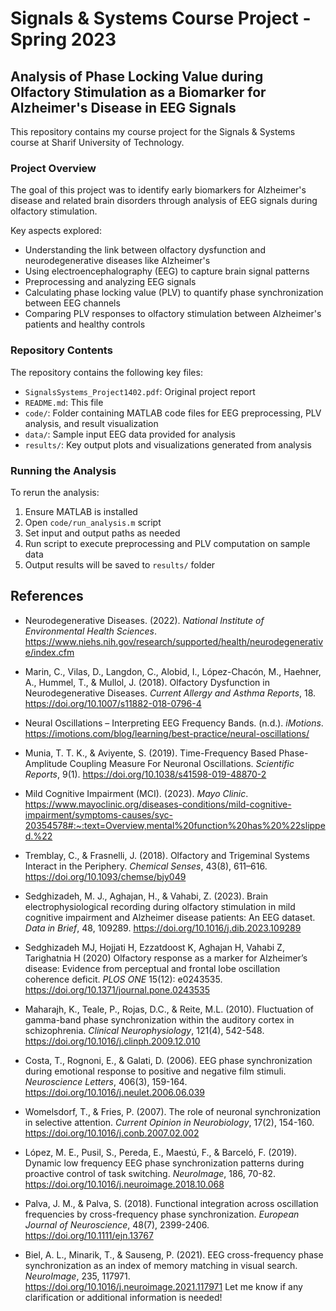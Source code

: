# Signals & Systems Course Project - Spring 2023

## Analysis of Phase Locking Value during Olfactory Stimulation as a Biomarker for Alzheimer's Disease in EEG Signals

This repository contains my course project for the Signals & Systems course at Sharif University of Technology.

### Project Overview

The goal of this project was to identify early biomarkers for Alzheimer's disease and related brain disorders through analysis of EEG signals during olfactory stimulation.  

Key aspects explored:

- Understanding the link between olfactory dysfunction and neurodegenerative diseases like Alzheimer's  
- Using electroencephalography (EEG) to capture brain signal patterns
- Preprocessing and analyzing EEG signals  
- Calculating phase locking value (PLV) to quantify phase synchronization between EEG channels 
- Comparing PLV responses to olfactory stimulation between Alzheimer's patients and healthy controls

### Repository Contents

The repository contains the following key files:

- `SignalsSystems_Project1402.pdf`: Original project report  
- `README.md`: This file
- `code/`: Folder containing MATLAB code files for EEG preprocessing, PLV analysis, and result visualization
- `data/`: Sample input EEG data provided for analysis  
- `results/`: Key output plots and visualizations generated from analysis

### Running the Analysis

To rerun the analysis:

1. Ensure MATLAB is installed
2. Open `code/run_analysis.m` script  
3. Set input and output paths as needed 
4. Run script to execute preprocessing and PLV computation on sample data
5. Output results will be saved to `results/` folder


## References

- Neurodegenerative Diseases. (2022). *National Institute of Environmental Health Sciences*. https://www.niehs.nih.gov/research/supported/health/neurodegenerative/index.cfm

- Marin, C., Vilas, D., Langdon, C., Alobid, I., López-Chacón, M., Haehner, A., Hummel, T., & Mullol, J. (2018). Olfactory Dysfunction in Neurodegenerative Diseases. *Current Allergy and Asthma Reports*, 18. https://doi.org/10.1007/s11882-018-0796-4

- Neural Oscillations – Interpreting EEG Frequency Bands. (n.d.). *iMotions*. https://imotions.com/blog/learning/best-practice/neural-oscillations/ 

- Munia, T. T. K., & Aviyente, S. (2019). Time-Frequency Based Phase-Amplitude Coupling Measure For Neuronal Oscillations. *Scientific Reports*, 9(1). https://doi.org/10.1038/s41598-019-48870-2

- Mild Cognitive Impairment (MCI). (2023). *Mayo Clinic*. https://www.mayoclinic.org/diseases-conditions/mild-cognitive-impairment/symptoms-causes/syc-20354578#:~:text=Overview,mental%20function%20has%20%22slipped.%22 

- Tremblay, C., & Frasnelli, J. (2018). Olfactory and Trigeminal Systems Interact in the Periphery. *Chemical Senses*, 43(8), 611–616. https://doi.org/10.1093/chemse/bjy049

- Sedghizadeh, M. J., Aghajan, H., & Vahabi, Z. (2023). Brain electrophysiological recording during olfactory stimulation in mild cognitive impairment and Alzheimer disease patients: An EEG dataset. *Data in Brief*, 48, 109289. https://doi.org/10.1016/j.dib.2023.109289  

- Sedghizadeh MJ, Hojjati H, Ezzatdoost K, Aghajan H, Vahabi Z, Tarighatnia H (2020) Olfactory response as a marker for Alzheimer’s disease: Evidence from perceptual and frontal lobe oscillation coherence deficit. *PLOS ONE* 15(12): e0243535. https://doi.org/10.1371/journal.pone.0243535

- Maharajh, K., Teale, P., Rojas, D.C., & Reite, M.L. (2010). Fluctuation of gamma-band phase synchronization within the auditory cortex in schizophrenia. *Clinical Neurophysiology*, 121(4), 542-548. https://doi.org/10.1016/j.clinph.2009.12.010  

- Costa, T., Rognoni, E., & Galati, D. (2006). EEG phase synchronization during emotional response to positive and negative film stimuli. *Neuroscience Letters*, 406(3), 159-164. https://doi.org/10.1016/j.neulet.2006.06.039

- Womelsdorf, T., & Fries, P. (2007). The role of neuronal synchronization in selective attention. *Current Opinion in Neurobiology*, 17(2), 154-160. https://doi.org/10.1016/j.conb.2007.02.002

- López, M. E., Pusil, S., Pereda, E., Maestú, F., & Barceló, F. (2019). Dynamic low frequency EEG phase synchronization patterns during proactive control of task switching. *NeuroImage*, 186, 70-82. https://doi.org/10.1016/j.neuroimage.2018.10.068  

- Palva, J. M., & Palva, S. (2018). Functional integration across oscillation frequencies by cross-frequency phase synchronization. *European Journal of Neuroscience*, 48(7), 2399-2406. https://doi.org/10.1111/ejn.13767

- Biel, A. L., Minarik, T., & Sauseng, P. (2021). EEG cross-frequency phase synchronization as an index of memory matching in visual search. *NeuroImage*, 235, 117971. https://doi.org/10.1016/j.neuroimage.2021.117971
Let me know if any clarification or additional information is needed!
